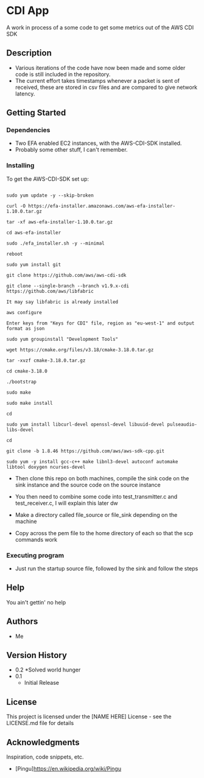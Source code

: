 # CDI App

A work in process of a some code to get some metrics out of the AWS CDI SDK

## Description

* Various iterations of the code have now been made and some older code is still included in the repository.
* The current effort takes timestamps whenever a packet is sent of received, these are stored in csv files and are compared to give network latency.

## Getting Started

### Dependencies

* Two EFA enabled EC2 instances, with the AWS-CDI-SDK installed.
* Probably some other stuff, I can't remember.

### Installing

To get the AWS-CDI-SDK set up:

```

sudo yum update -y --skip-broken

curl -O https://efa-installer.amazonaws.com/aws-efa-installer-1.10.0.tar.gz

tar -xf aws-efa-installer-1.10.0.tar.gz

cd aws-efa-installer

sudo ./efa_installer.sh -y --minimal

reboot

sudo yum install git

git clone https://github.com/aws/aws-cdi-sdk

git clone --single-branch --branch v1.9.x-cdi https://github.com/aws/libfabric

It may say libfabric is already installed

aws configure

Enter keys from "Keys for CDI" file, region as "eu-west-1" and output format as json

sudo yum groupinstall "Development Tools"

wget https://cmake.org/files/v3.18/cmake-3.18.0.tar.gz

tar -xvzf cmake-3.18.0.tar.gz

cd cmake-3.18.0

./bootstrap

sudo make

sudo make install

cd

sudo yum install libcurl-devel openssl-devel libuuid-devel pulseaudio-libs-devel

cd

git clone -b 1.8.46 https://github.com/aws/aws-sdk-cpp.git

sudo yum -y install gcc-c++ make libnl3-devel autoconf automake libtool doxygen ncurses-devel
```

* Then clone this repo on both machines, compile the sink code on the sink instance and the source code on the source instance

* You then need to combine some code into test_transmitter.c and test_receiver.c, I will explain this later dw

* Make a directory called file_source or file_sink depending on the machine

* Copy across the pem file to the home directory of each so that the scp commands work

### Executing program

* Just run the startup source file, followed by the sink and follow the steps

## Help

You ain't gettin' no help

## Authors

* Me

## Version History

* 0.2
    *Solved world hunger
* 0.1
    * Initial Release

## License

This project is licensed under the [NAME HERE] License - see the LICENSE.md file for details

## Acknowledgments

Inspiration, code snippets, etc.
* [Pingu]https://en.wikipedia.org/wiki/Pingu
